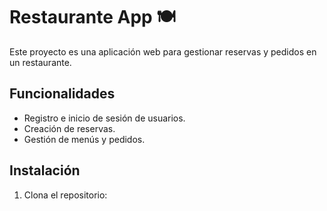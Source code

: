# Restaurante App 🍽️

Este proyecto es una aplicación web para gestionar reservas y pedidos en un restaurante.

## Funcionalidades
- Registro e inicio de sesión de usuarios.
- Creación de reservas.
- Gestión de menús y pedidos.

## Instalación
1. Clona el repositorio:
